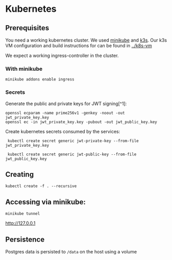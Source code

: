 # Kubernetes

## Prerequisites

You need a working kubernetes cluster.
We used [minikube](https://minikube.sigs.k8s.io/docs/) and [k3s](https://k3s.io/).
Our k3s VM configuration and build instructions for can be found in [../k8s-vm](https://github.com/stockhut/hsfl-master-ai-cloud-engineering/blob/main/k8s-vm)

We expect a working ingress-controller in the cluster.

### With minikube

```shell
minikube addons enable ingress
```

### Secrets

Generate the public and private keys for JWT signing[^1]:
```shell
openssl ecparam -name prime256v1 -genkey -noout -out jwt_private_key.key
openssl ec -in jwt_private_key.key -pubout -out jwt_public_key.key
```

Create kubernetes secrets consumed by the services:
```shell
 kubectl create secret generic jwt-private-key --from-file jwt_private_key.key

 kubectl create secret generic jwt-public-key --from-file jwt_public_key.key
```

## Creating

```shell
kubectl create -f . --recursive
```

## Accessing via minikube:

```shell
minikube tunnel
```

http://127.0.0.1


## Persistence

Postgres data is persisted to `/data` on the host using a volume
